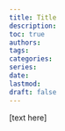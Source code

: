 ```yaml
---
title: Title
description:
toc: true
authors:
tags:
categories:
series:
date:
lastmod:
draft: false
---
```


[text here]
